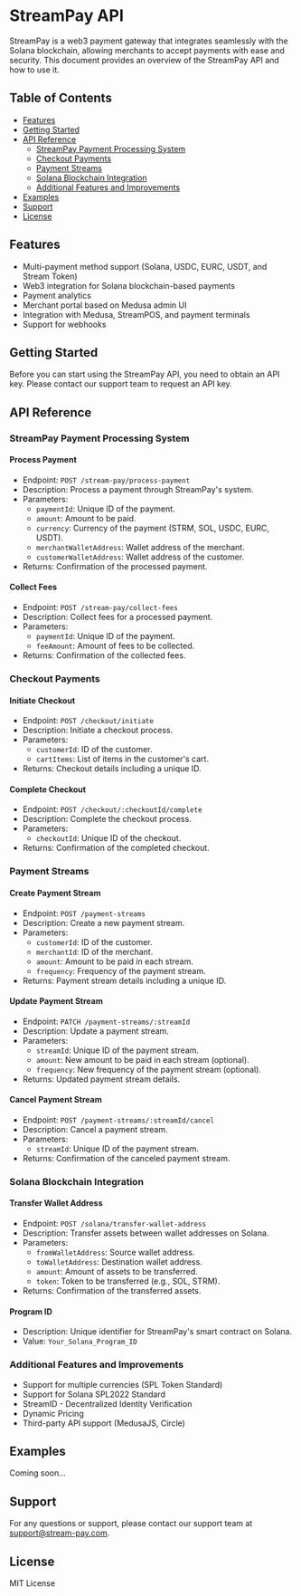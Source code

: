 # StreamPay API

StreamPay is a web3 payment gateway that integrates seamlessly with the Solana blockchain, allowing merchants to accept payments with ease and security. This document provides an overview of the StreamPay API and how to use it.

## Table of Contents

- [Features](#features)
- [Getting Started](#getting-started)
- [API Reference](#api-reference)
  - [StreamPay Payment Processing System](#streampay-payment-processing-system)
  - [Checkout Payments](#checkout-payments)
  - [Payment Streams](#payment-streams)
  - [Solana Blockchain Integration](#solana-blockchain-integration)
  - [Additional Features and Improvements](#additional-features-and-improvements)
- [Examples](#examples)
- [Support](#support)
- [License](#license)

## Features

- Multi-payment method support (Solana, USDC, EURC, USDT, and Stream Token)
- Web3 integration for Solana blockchain-based payments
- Payment analytics
- Merchant portal based on Medusa admin UI
- Integration with Medusa, StreamPOS, and payment terminals
- Support for webhooks

## Getting Started

Before you can start using the StreamPay API, you need to obtain an API key. Please contact our support team to request an API key.

## API Reference

### StreamPay Payment Processing System

#### Process Payment

- Endpoint: `POST /stream-pay/process-payment`
- Description: Process a payment through StreamPay's system.
- Parameters:
  - `paymentId`: Unique ID of the payment.
  - `amount`: Amount to be paid.
  - `currency`: Currency of the payment (STRM, SOL, USDC, EURC, USDT).
  - `merchantWalletAddress`: Wallet address of the merchant.
  - `customerWalletAddress`: Wallet address of the customer.
- Returns: Confirmation of the processed payment.

#### Collect Fees

- Endpoint: `POST /stream-pay/collect-fees`
- Description: Collect fees for a processed payment.
- Parameters:
  - `paymentId`: Unique ID of the payment.
  - `feeAmount`: Amount of fees to be collected.
- Returns: Confirmation of the collected fees.

### Checkout Payments

#### Initiate Checkout

- Endpoint: `POST /checkout/initiate`
- Description: Initiate a checkout process.
- Parameters:
  - `customerId`: ID of the customer.
  - `cartItems`: List of items in the customer's cart.
- Returns: Checkout details including a unique ID.

#### Complete Checkout

- Endpoint: `POST /checkout/:checkoutId/complete`
- Description: Complete the checkout process.
- Parameters:
  - `checkoutId`: Unique ID of the checkout.
- Returns: Confirmation of the completed checkout.

### Payment Streams

#### Create Payment Stream

- Endpoint: `POST /payment-streams`
- Description: Create a new payment stream.
- Parameters:
  - `customerId`: ID of the customer.
  - `merchantId`: ID of the merchant.
  - `amount`: Amount to be paid in each stream.
  - `frequency`: Frequency of the payment stream.
- Returns: Payment stream details including a unique ID.

#### Update Payment Stream

- Endpoint: `PATCH /payment-streams/:streamId`
- Description: Update a payment stream.
- Parameters:
  - `streamId`: Unique ID of the payment stream.
  - `amount`: New amount to be paid in each stream (optional).
  - `frequency`: New frequency of the payment stream (optional).
- Returns: Updated payment stream details.

#### Cancel Payment Stream

- Endpoint: `POST /payment-streams/:streamId/cancel`
- Description: Cancel a payment stream.
- Parameters:
  - `streamId`: Unique ID of the payment stream.
- Returns: Confirmation of the canceled payment stream.

### Solana Blockchain Integration

#### Transfer Wallet Address

- Endpoint: `POST /solana/transfer-wallet-address`
- Description: Transfer assets between wallet addresses on Solana.
- Parameters:
  - `fromWalletAddress`: Source wallet address.
  - `toWalletAddress`: Destination wallet address.
  - `amount`: Amount of assets to be transferred.
  - `token`: Token to be transferred (e.g., SOL, STRM).
- Returns: Confirmation of the transferred assets.

#### Program ID

- Description: Unique identifier for StreamPay's smart contract on Solana.
- Value: `Your_Solana_Program_ID`

### Additional Features and Improvements

- Support for multiple currencies (SPL Token Standard)
- Support for Solana SPL2022 Standard
- StreamID - Decentralized Identity Verification
- Dynamic Pricing
- Third-party API support (MedusaJS, Circle)

## Examples

Coming soon...

## Support

For any questions or support, please contact our support team at support@stream-pay.com.

## License

MIT License
